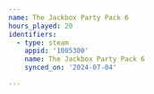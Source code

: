 ```yaml
---
name: The Jackbox Party Pack 6
hours_played: 20
identifiers:
  - type: steam
    appid: '1005300'
    name: The Jackbox Party Pack 6
    synced_on: '2024-07-04'

---
```

